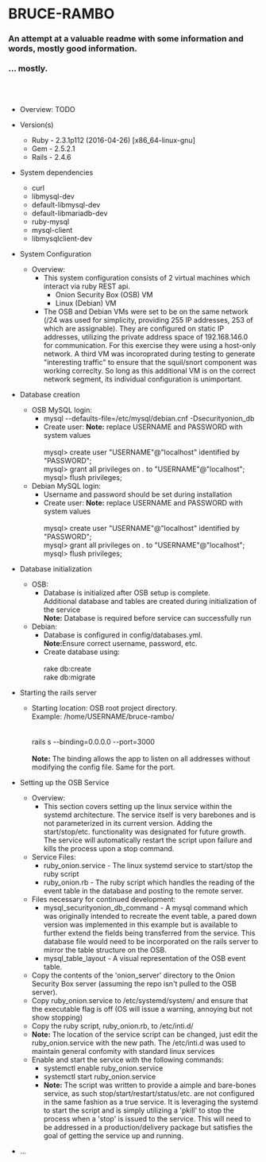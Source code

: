 # BRUCE-RAMBO

<h3>An attempt at a valuable readme with some information and words, mostly good information.<br><br>... mostly.</h3><br><br>

* Overview: TODO


* Version(s)
   - Ruby  - 2.3.1p112 (2016-04-26) [x86_64-linux-gnu]
   - Gem   - 2.5.2.1
   - Rails - 2.4.6
   
* System dependencies
  - curl
  - libmysql-dev
  - default-libmysql-dev
  - default-libmariadb-dev
  - ruby-mysql
  - mysql-client 
  - libmysqlclient-dev

* System Configuration
   * Overview:
      * This system configuration consists of 2 virtual machines which interact via ruby REST api.
         - Onion Security Box (OSB) VM
         - Linux (Debian) VM
      * The OSB and Debian VMs were set to be on the same network (/24 was used for simplicity, providing 255 IP addresses, 253 of which are assignable). They are configured on static IP addresses, utilizing the private address space of 192.168.146.0 for communication. For this exercise they were using a host-only network. A third VM was incoroprated during testing to generate "interesting traffic" to ensure that the squil/snort component was working correclty. So long as this additional VM is on the correct network segment, its individual configuration is unimportant.
    
* Database creation
  * OSB MySQL login:
    * mysql --defaults-file=/etc/mysql/debian.cnf -Dsecurityonion_db
    * Create user:
      <b>Note:</b> replace USERNAME and PASSWORD with system values<br><br>
      mysql> create user "USERNAME"@"localhost" identified by "PASSWORD";<br>
      mysql> grant all privileges on *.* to "USERNAME"@"localhost";<br>
      mysql> flush privileges;<br>
   * Debian MySQL login:
      * Username and password should be set during installation
      * Create user:
      <b>Note:</b> replace USERNAME and PASSWORD with system values<br><br>
      mysql> create user "USERNAME"@"localhost" identified by "PASSWORD";<br>
      mysql> grant all privileges on *.* to "USERNAME"@"localhost";<br>
      mysql> flush privileges;<br>
      
* Database initialization
   * OSB:
      * Database is initialized after OSB setup is complete.<br>
      Additional database and tables are created during initialization of the service<br>
      <b>Note:</b> Database is required before service can successfully run
   * Debian:
      * Database is configured in config/databases.yml.<br><b>Note:</b>Ensure correct username, password, etc.
      * Create database using:<br><br>rake db:create<br>rake db:migrate<br>
      
* Starting the rails server
   * Starting location: OSB root project directory.<br>Example: /home/USERNAME/bruce-rambo/<br><br>
   <br> rails s --binding=0.0.0.0 --port=3000<br><br><b>Note:</b> The binding allows the app to listen on all addresses without modifying the config file. Same for the port.<br>
   
* Setting up the OSB Service
   * Overview:
      * This section covers setting up the linux service within the systemd architecture. The service itself is very barebones and is not parameterized in its current version. Adding the start/stop/etc. functionality was designated for future growth. The service will automatically restart the script upon failure and kills the process upon a stop command.
   * Service Files:
      * ruby_onion.service - The linux systemd service to start/stop the ruby script
      * ruby_onion.rb - The ruby script which handles the reading of the event table in the database and posting to the remote server.
   * Files necessary for continued development:
      * mysql_securityonion_db_command - A mysql command which was originally intended to recreate the event table, a pared down version was implemented in this example but is available to further extend the fields being transferred from the service. This database file would need to be incorporated on the rails server to mirror the table structure on the OSB.
      * mysql_table_layout - A visual representation of the OSB event table.
   * Copy the contents of the 'onion_server' directory to the Onion Security Box server (assuming the repo isn't pulled to the OSB server). 
   * Copy ruby_onion.service to /etc/systemd/system/ and ensure that the executable flag is off (OS will issue a warning, annoying but not show stopping)
   * Copy the ruby script, ruby_onion.rb, to /etc/inti.d/
   * <b>Note:</b> The location of the service script can be changed, just edit the ruby_onion.service with the new path. The /etc/inti.d was used to maintain general confomity with standard linux services
   * Enable and start the service with the following commands:
      * systemctl enable ruby_onion.service
      * systemctl start ruby_onion.service
      * <b> Note:</b> The script was written to provide a aimple and bare-bones service, as such stop/start/restart/status/etc. are not configured in the same fashion as a true service. It is leveraging the systemd to start the script and is simply utilizing a 'pkill' to stop the process when a 'stop' is issued to the service. This will need to be addressed in a production/delivery package but satisfies the goal of getting the service up and running.
* ...
